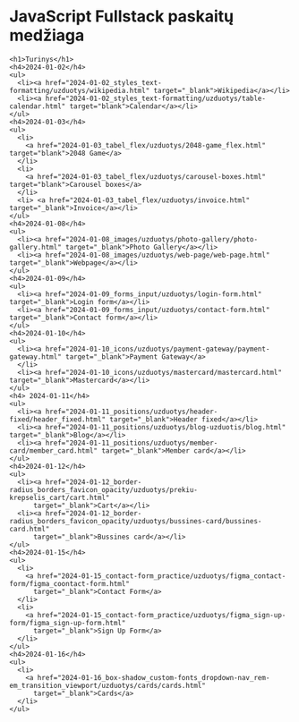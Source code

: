 # JavaScript Fullstack paskaitų medžiaga

    <h1>Turinys</h1>
    <h4>2024-01-02</h4>
    <ul>
      <li><a href="2024-01-02_styles_text-formatting/uzduotys/wikipedia.html" target="_blank">Wikipedia</a></li>
      <li><a href="2024-01-02_styles_text-formatting/uzduotys/table-calendar.html" target="blank">Calendar</a></li>
    </ul>
    <h4>2024-01-03</h4>
    <ul>
      <li>
        <a href="2024-01-03_tabel_flex/uzduotys/2048-game_flex.html" target="blank">2048 Game</a>
      </li>
      <li>
        <a href="2024-01-03_tabel_flex/uzduotys/carousel-boxes.html" target="blank">Carousel boxes</a>
      </li>
      <li> <a href="2024-01-03_tabel_flex/uzduotys/invoice.html" target="_blank">Invoice</a></li>
    </ul>
    <h4>2024-01-08</h4>
    <ul>
      <li><a href="2024-01-08_images/uzduotys/photo-gallery/photo-gallery.html" target="_blank">Photo Gallery</a></li>
      <li><a href="2024-01-08_images/uzduotys/web-page/web-page.html" target="_blank">Webpage</a></li>
    </ul>
    <h4>2024-01-09</h4>
    <ul>
      <li><a href="2024-01-09_forms_input/uzduotys/login-form.html" target="_blank">Login form</a></li>
      <li><a href="2024-01-09_forms_input/uzduotys/contact-form.html" target="_blank">Contact form</a></li>
    </ul>
    <h4>2024-01-10</h4>
    <ul>
      <li><a href="2024-01-10_icons/uzduotys/payment-gateway/payment-gateway.html" target="_blank">Payment Gateway</a>
      </li>
      <li><a href="2024-01-10_icons/uzduotys/mastercard/mastercard.html" target="_blank">Mastercard</a></li>
    </ul>
    <h4> 2024-01-11</h4>
    <ul>
      <li><a href="2024-01-11_positions/uzduotys/header-fixed/header_fixed.html" target="_blank">Header fixed</a></li>
      <li><a href="2024-01-11_positions/uzduotys/blog-uzduotis/blog.html" target="_blank">Blog</a></li>
      <li><a href="2024-01-11_positions/uzduotys/member-card/member_card.html" target="_blank">Member card</a></li>
    </ul>
    <h4>2024-01-12</h4>
    <ul>
      <li><a href="2024-01-12_border-radius_borders_favicon_opacity/uzduotys/prekiu-krepselis_cart/cart.html"
          target="_blank">Cart</a></li>
      <li><a href="2024-01-12_border-radius_borders_favicon_opacity/uzduotys/bussines-card/bussines-card.html"
          target="_blank">Bussines card</a></li>
    </ul>
    <h4>2024-01-15</h4>
    <ul>
      <li>
        <a href="2024-01-15_contact-form_practice/uzduotys/figma_contact-form/figma_coontact-form.html"
          target="_blank">Contact Form</a>
      </li>
      <li>
        <a href="2024-01-15_contact-form_practice/uzduotys/figma_sign-up-form/figma_sign-up-form.html"
          target="_blank">Sign Up Form</a>
      </li>
    </ul>
    <h4>2024-01-16</h4>
    <ul>
      <li>
        <a href="2024-01-16_box-shadow_custom-fonts_dropdown-nav_rem-em_transition_viewport/uzduotys/cards/cards.html"
          target="_blank">Cards</a>
      </li>
    </ul>
